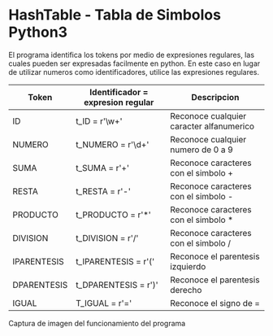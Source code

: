 # HashTable - Tabla de Simbolos Python3

El programa identifica los tokens por medio de expresiones regulares, las cuales pueden ser expresadas facilmente en python.
En este caso en lugar de utilizar numeros como identificadores, utilice las expresiones regulares. 


| Token | Identificador = expresion regular |  Descripcion |
| ------------- | ------------- | ------------- |
| ID | t_ID = r'\w+'  | Reconoce cualquier caracter alfanumerico  |
| NUMERO | t_NUMERO = r'\d+'  | Reconoce cualquier numero de 0 a 9 |
| SUMA  | t_SUMA = r'\+'  | Reconoce caracteres con el simbolo + |
| RESTA| t_RESTA =  r'\-'  | Reconoce caracteres con el simbolo -|
| PRODUCTO  | t_PRODUCTO = r'\*'  | Reconoce caracteres con el simbolo * |
| DIVISION  | t_DIVISION = r'/'  | Reconoce caracteres con el simbolo / |
| IPARENTESIS | t_IPARENTESIS = r'\('  | Reconoce el parentesis izquierdo |
| DPARENTESIS | t_DPARENTESIS = r'\)' | Reconoce el parentesis derecho |
| IGUAL  | T_IGUAL = r'='  | Reconoce el signo de = |

Captura de imagen del funcionamiento del programa
